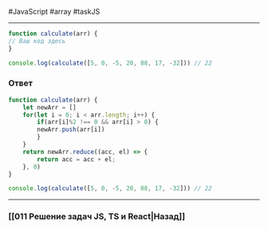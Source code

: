 #JavaScript #array #taskJS 
____

```js
function calculate(arr) {
// Ваш код здесь
} 

console.log(calculate([5, 0, -5, 20, 88, 17, -32])) // 22
```

### Ответ

```js
function calculate(arr) {
	let newArr = []
	for(let i = 0; i < arr.length; i++) {
		if(arr[i]%2 !== 0 && arr[i] > 0) {
		newArr.push(arr[i])
		}
	}
	return newArr.reduce((acc, el) => {
		return acc = acc + el;
	}, 0)
}

console.log(calculate([5, 0, -5, 20, 88, 17, -32])) // 22
```

___
### [[011 Решение задач JS, TS и React|Назад]]